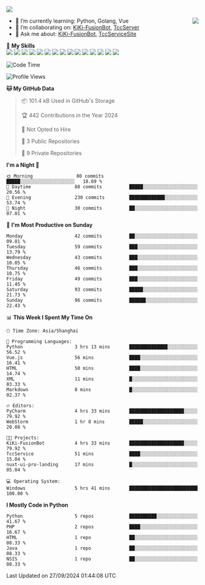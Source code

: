 [![](https://readme-typing-svg.herokuapp.com?size=25&duration=2500&color=8C43EA&vCenter=true&width=200&height=40&lines=Hi+there+%F0%9F%91%8B%F0%9F%8F%BB;I'm+KiKi-XC)](https://git.io/typing-svg)

<a href="#">
  <img align="right" src="https://github-readme-stats.vercel.app/api?username=KiKi-XC&theme=vue&show_icons=true&hide_border=false&count_private=true&show_icons=true&bg_color=15,f2f7fd,E0EAFC" />
</a>

- 🌱 I’m currently learning: Python, Golang, Vue
- 👯 I’m collaborating on: [KiKi-FusionBot](https://github.com/KiKi-XC), [TccServer](https://github.com/Tcc-Items)
- 💬 Ask me about: [KiKi-FusionBot](https://github.com/KiKi-XC), [TccServiceSite](https://github.com/KiKi-XC/TccServiceSite)

🌟 **My Skills**  
![](https://img.shields.io/badge/-Python-3e74a2?style=flat-square&logo=Python&logoColor=fff)
![](https://img.shields.io/badge/Go-00ADD8?logo=go&logoColor=fff&style=flat-square)
![](https://img.shields.io/badge/C%2B%2B-00599C?logo=cplusplus&logoColor=fff&style=flat-square)
![](https://img.shields.io/badge/-TypeScript-3178C6?style=flat-square&logo=TypeScript&logoColor=fff)
![](https://img.shields.io/badge/-Vue-4fc08d?style=flat-square&logo=Vue.js&logoColor=fff)
![](https://img.shields.io/badge/Node.js-5FA04E?logo=nodedotjs&logoColor=fff&style=flat-square)
![](https://img.shields.io/badge/HTML5-E34F26?logo=html5&logoColor=fff&style=flat-square)
![](https://img.shields.io/badge/CSS3-1572B6?logo=css3&logoColor=fff&style=flat-square)
![](https://img.shields.io/badge/Django-092E20?logo=django&logoColor=fff&style=flat-square)
![](https://img.shields.io/badge/-FastAPI-009688?style=flat-square&logo=FastAPI&logoColor=fff)
![](https://img.shields.io/badge/-Docker-2496ED?style=flat-square&logo=Docker&logoColor=fff)
![](https://img.shields.io/badge/-MongoDB-47A248?style=flat-square&logo=MongoDB&logoColor=fff)
![](https://img.shields.io/badge/MySQL-4479A1?logo=mysql&logoColor=fff&style=flat-square)
![](https://img.shields.io/badge/Wails-DF0000?logo=wails&logoColor=fff&style=flat-square)
![](https://img.shields.io/badge/Unreal%20Engine-0E1128?logo=unrealengine&logoColor=fff&style=flat-square)

<!--START_SECTION:waka-->
![Code Time](http://img.shields.io/badge/Code%20Time-40%20hrs%2035%20mins-blue)

![Profile Views](http://img.shields.io/badge/Profile%20Views-24-blue)

**🐱 My GitHub Data** 

> 📦 101.4 kB Used in GitHub's Storage 
 > 
> 🏆 442 Contributions in the Year 2024
 > 
> 🚫 Not Opted to Hire
 > 
> 📜 3 Public Repositories 
 > 
> 🔑 9 Private Repositories 
 > 
**I'm a Night 🦉** 

```text
🌞 Morning                80 commits          █████░░░░░░░░░░░░░░░░░░░░   18.69 % 
🌆 Daytime                88 commits          █████░░░░░░░░░░░░░░░░░░░░   20.56 % 
🌃 Evening                230 commits         █████████████░░░░░░░░░░░░   53.74 % 
🌙 Night                  30 commits          ██░░░░░░░░░░░░░░░░░░░░░░░   07.01 % 
```
📅 **I'm Most Productive on Sunday** 

```text
Monday                   42 commits          ██░░░░░░░░░░░░░░░░░░░░░░░   09.81 % 
Tuesday                  59 commits          ███░░░░░░░░░░░░░░░░░░░░░░   13.79 % 
Wednesday                43 commits          ███░░░░░░░░░░░░░░░░░░░░░░   10.05 % 
Thursday                 46 commits          ███░░░░░░░░░░░░░░░░░░░░░░   10.75 % 
Friday                   49 commits          ███░░░░░░░░░░░░░░░░░░░░░░   11.45 % 
Saturday                 93 commits          █████░░░░░░░░░░░░░░░░░░░░   21.73 % 
Sunday                   96 commits          ██████░░░░░░░░░░░░░░░░░░░   22.43 % 
```


📊 **This Week I Spent My Time On** 

```text
🕑︎ Time Zone: Asia/Shanghai

💬 Programming Languages: 
Python                   3 hrs 13 mins       ██████████████░░░░░░░░░░░   56.52 % 
Vue.js                   56 mins             ████░░░░░░░░░░░░░░░░░░░░░   16.41 % 
HTML                     50 mins             ████░░░░░░░░░░░░░░░░░░░░░   14.74 % 
XML                      11 mins             █░░░░░░░░░░░░░░░░░░░░░░░░   03.33 % 
Markdown                 8 mins              █░░░░░░░░░░░░░░░░░░░░░░░░   02.37 % 

🔥 Editors: 
PyCharm                  4 hrs 33 mins       ████████████████████░░░░░   79.92 % 
WebStorm                 1 hr 8 mins         █████░░░░░░░░░░░░░░░░░░░░   20.08 % 

🐱‍💻 Projects: 
KiKi-FusionBot           4 hrs 33 mins       ████████████████████░░░░░   79.92 % 
TccService               51 mins             ████░░░░░░░░░░░░░░░░░░░░░   15.04 % 
nuxt-ui-pro-landing      17 mins             █░░░░░░░░░░░░░░░░░░░░░░░░   05.04 % 

💻 Operating System: 
Windows                  5 hrs 41 mins       █████████████████████████   100.00 % 
```

**I Mostly Code in Python** 

```text
Python                   5 repos             ██████████░░░░░░░░░░░░░░░   41.67 % 
PHP                      2 repos             ████░░░░░░░░░░░░░░░░░░░░░   16.67 % 
HTML                     1 repo              ██░░░░░░░░░░░░░░░░░░░░░░░   08.33 % 
Java                     1 repo              ██░░░░░░░░░░░░░░░░░░░░░░░   08.33 % 
NSIS                     1 repo              ██░░░░░░░░░░░░░░░░░░░░░░░   08.33 % 
```




 Last Updated on 27/09/2024 01:44:08 UTC
<!--END_SECTION:waka-->

